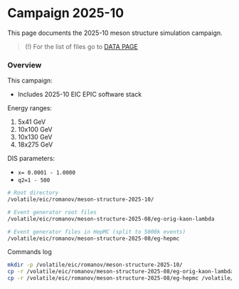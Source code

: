 # Campaign 2025-10

This page documents the 2025-10 meson structure simulation campaign.

> (!) For the list of files go to [DATA PAGE](../data.md) 


### Overview

This campaign:

- Includes 2025-10 EIC EPIC software stack


Energy ranges:

1. 5x41 GeV
2. 10x100 GeV
2. 10x130 GeV
3. 18x275 GeV

DIS parameters:

- `x= 0.0001 - 1.0000`
- `q2=1 - 500`

```bash
# Root directory
/volatile/eic/romanov/meson-structure-2025-10/

# Event generator root files
/volatile/eic/romanov/meson-structure-2025-08/eg-orig-kaon-lambda

# Event generator files in HepMC (split to 5000k events)
/volatile/eic/romanov/meson-structure-2025-08/eg-hepmc
```

Commands log

```bash
mkdir -p /volatile/eic/romanov/meson-structure-2025-10/
cp -r /volatile/eic/romanov/meson-structure-2025-08/eg-orig-kaon-lambda /volatile/eic/romanov/meson-structure-2025-10/
cp -r /volatile/eic/romanov/meson-structure-2025-08/eg-hepmc /volatile/eic/romanov/meson-structure-2025-10/

```

